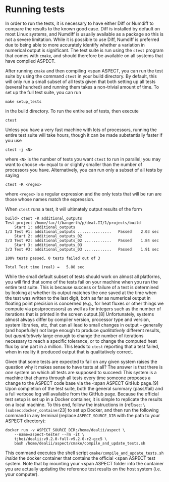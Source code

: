 # Running tests

In order to run the tests, it is necessary to have either Diff or Numdiff to
compare the results to the known good case. Diff is installed by default on
most Linux systems, and Numdiff is usually available as a package so this is
not a severe limitation. While it is possible to use Diff, Numdiff is
preferred due to being able to more accurately identify whether a variation in
numerical output is significant. The test suite is run using the `ctest`
program that comes with `cmake`, and should therefore be available on all
systems that have compiled ASPECT.

After running `cmake` and then compiling <span
ASPECT, you can run the test suite by using the
command `ctest` in your build directory. By default, this will only run a
small subset of all tests given that both setting up all tests (several
hundred) and running them takes a non-trivial amount of time. To set up the
full test suite, you can run

``` ksh
make setup_tests
```

in the build directory. To run the entire set of tests, then execute

``` ksh
ctest
```

Unless you have a very fast machine with lots of processors, running the
entire test suite will take hours, though it can be made substantially faster
if you use

``` ksh
ctest -j <N>
```

where `<N>` is the number of tests you want `ctest` to run in parallel; you
may want to choose `<N>` equal to or slightly smaller than the number of
processors you have. Alternatively, you can run only a subset of all tests by
saying

``` ksh
ctest -R <regex>
```

where `<regex>` is a regular expression and the only tests that will be run
are those whose names match the expression.

When `ctest` runs a test, it will ultimately output results of the form

``` ksh
build> ctest -R additional_outputs
Test project /home/fac/f/bangerth/p/deal.II/1/projects/build
    Start 1: additional_outputs
1/3 Test #1: additional_outputs ...............   Passed    2.03 sec
    Start 2: additional_outputs_02
2/3 Test #2: additional_outputs_02 ............   Passed    1.84 sec
    Start 3: additional_outputs_03
3/3 Test #3: additional_outputs_03 ............   Passed    1.91 sec

100% tests passed, 0 tests failed out of 3

Total Test time (real) =   5.88 sec
```

While the small default subset of tests should work on almost all platforms,
you will find that some of the tests fail on your machine when you run the
entire test suite. This is because success or failure of a test is determined
by looking at whether its output matches the one saved at the time when the
test was written to the last digit, both as far as numerical output in
floating point precision is concerned (e.g., for heat fluxes or other things
we compute via postprocessors) as well as for integers such as the number of
iterations that is printed in the screen output.[8] Unfortunately, systems
almost always differ by compiler version, processor type and version, system
libraries, etc, that can all lead to small changes in output &ndash; generally
(and hopefully!) not large enough to produce *qualitatively* different
results, but *quantitatively* large enough to change the number of iterations
necessary to reach a specific tolerance, or to change the computed heat flux
by one part in a million. This leads to `ctest` reporting that a test failed,
when in reality it produced output that is qualitatively correct.

Given that some tests are expected to fail on any given system raises the
question why it makes sense to have tests at all? The answer is that there is
*one* system on which all tests are supposed to succeed: This system is a
machine that churns through all tests every time someone proposes a change to
the ASPECT code base via the <span
ASPECT GitHub page.[9] Upon completion of the test
suite, both the general summary (pass/fail) and a full verbose log will
available from the GitHub page. Because the official test setup is set up in a
Docker container, it is simple to replicate the results on a local machine. To
this end, follow the instructions in
{ref}`sec:\[subsec:docker_container`23] to set up Docker, and then run
the following command in any terminal (replace `ASPECT_SOURCE_DIR` with the
path to your ASPECT directory):

``` ksh
docker run -v ASPECT_SOURCE_DIR:/home/dealii/aspect \
    --name=aspect-tester --rm -it \
    tjhei/dealii:v9.2.0-full-v9.2.0-r2-gcc5 \
    bash /home/dealii/aspect/cmake/compile_and_update_tests.sh
```

This command executes the shell script `cmake/compile_and_update_tests.sh`
*inside* the docker container that contains the official <span
ASPECT test system. Note that by mounting your <span
ASPECT folder into the container you are actually
updating the reference test results on the host system (i.e. your computer).
